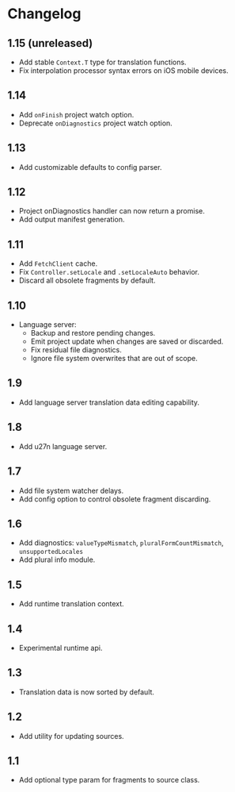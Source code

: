 # Changelog

## 1.15 (unreleased)
+ Add stable `Context.T` type for translation functions.
+ Fix interpolation processor syntax errors on iOS mobile devices.

## 1.14
+ Add `onFinish` project watch option.
+ Deprecate `onDiagnostics` project watch option.

## 1.13
+ Add customizable defaults to config parser.

## 1.12
+ Project onDiagnostics handler can now return a promise.
+ Add output manifest generation.

## 1.11
+ Add `FetchClient` cache.
+ Fix `Controller.setLocale` and `.setLocaleAuto` behavior.
+ Discard all obsolete fragments by default.

## 1.10
+ Language server:
  + Backup and restore pending changes.
  + Emit project update when changes are saved or discarded.
  + Fix residual file diagnostics.
  + Ignore file system overwrites that are out of scope.

## 1.9
+ Add language server translation data editing capability.

## 1.8
+ Add u27n language server.

## 1.7
+ Add file system watcher delays.
+ Add config option to control obsolete fragment discarding.

## 1.6
+ Add diagnostics: `valueTypeMismatch`, `pluralFormCountMismatch`, `unsupportedLocales`
+ Add plural info module.

## 1.5
+ Add runtime translation context.

## 1.4
+ Experimental runtime api.

## 1.3
+ Translation data is now sorted by default.

## 1.2
+ Add utility for updating sources.

## 1.1
+ Add optional type param for fragments to source class.

